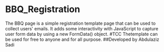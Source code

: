 # BBQ_Registration
The BBQ page is a simple registration template page that can be used to collect users' emails. It adds some interactivity with JavaScript to capture user form data by using a new FormData() object.
#TCC
Thetemplate can be used for free to anyone and for all purpose.
##Developed by Abdulaziz Sadi
